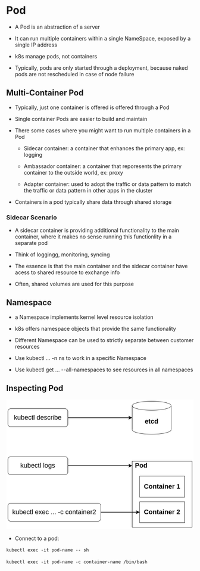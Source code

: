# Pod

- A Pod is an abstraction of a server

- It can run multiple containers within a single NameSpace, exposed by a single IP address

- k8s manage pods, not containers

- Typically, pods are only started through a deployment, because naked pods are not rescheduled in case of node failure


## Multi-Container Pod

- Typically, just one container is offered is offered through a Pod

- Single container Pods are easier to build and maintain

- There some cases where you might want to run multiple containers in a Pod

    - Sidecar container: a container that enhances the primary app, ex: logging

    - Ambassador container: a container that reporesents the primary container to the outside world, ex: proxy

    - Adapter container: used to adopt the traffic or data pattern to match the traffic or data pattern in other apps in the cluster

- Containers in a pod typically share data through shared storage

### Sidecar Scenario

- A sidecar container is providing additional functionality to the main container, where it makes no sense running this functionlity in a separate pod

- Think of loggingg, monitoring, syncing

- The essence is that the main container and the sidecar container have acess to shared resource to exchange info

- Often, shared volumes are used for this purpose


## Namespace

- a Namespace implements kernel level resource isolation

- k8s offers namespace objects that provide the same functionality

- Different Namespace can be used to strictly separate between customer resources

- Use kubectl ... -n ns to work in a specific Namespace

- Use kubectl get ... --all-namespaces to see resources in all namespaces

## Inspecting Pod

![](../assets/images/pod-inspecting.png)

- Connect to a pod:
```
kubectl exec -it pod-name -- sh

kubectl exec -it pod-name -c container-name /bin/bash

```